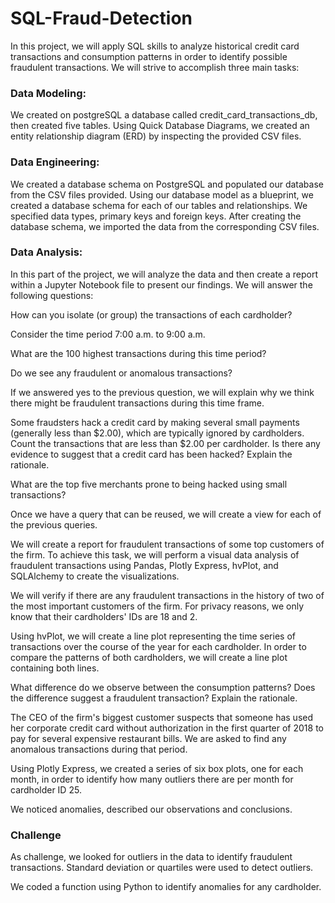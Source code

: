 # SQL-Fraud-Detection
In this project, we will apply SQL skills to analyze historical credit card transactions and consumption patterns in order to identify possible fraudulent transactions.
We will strive to accomplish three main tasks:


### Data Modeling:
We created on postgreSQL a database called credit_card_transactions_db, then created five tables.
Using Quick Database Diagrams, we created an entity relationship diagram (ERD) by inspecting the provided CSV files.

### Data Engineering: 
We created a database schema on PostgreSQL and populated our database from the CSV files provided.
Using our database model as a blueprint, we created a database schema for each of our tables and relationships. We specified data types, primary keys and foreign keys.
After creating the database schema, we imported the data from the corresponding CSV files.

### Data Analysis: 
 In this part of the project, we will analyze the data and then create a report within a Jupyter Notebook file to present our findings. 
 We will answer the following questions:

How can you isolate (or group) the transactions of each cardholder?

Consider the time period 7:00 a.m. to 9:00 a.m.

What are the 100 highest transactions during this time period?

Do we see any fraudulent or anomalous transactions?


If we answered yes to the previous question, we will explain why we think there might be fraudulent transactions during this time frame.

Some fraudsters hack a credit card by making several small payments (generally less than $2.00), which are typically ignored by cardholders. Count the transactions that are less than $2.00 per cardholder. Is there any evidence to suggest that a credit card has been hacked? Explain the rationale.

What are the top five merchants prone to being hacked using small transactions?

Once we have a query that can be reused, we will create a view for each of the previous queries.

We will create a report for fraudulent transactions of some top customers of the firm. To achieve this task, we will perform a visual data analysis of fraudulent transactions using Pandas, Plotly Express, hvPlot, and SQLAlchemy to create the visualizations.

We will verify if there are any fraudulent transactions in the history of two of the most important customers of the firm. For privacy reasons, we only know that their cardholders' IDs are 18 and 2.

Using hvPlot, we will create a line plot representing the time series of transactions over the course of the year for each cardholder. In order to compare the patterns of both cardholders, we will create a line plot containing both lines.

What difference do we observe between the consumption patterns? Does the difference suggest a fraudulent transaction? Explain the rationale.

The CEO of the firm's biggest customer suspects that someone has used her corporate credit card without authorization in the first quarter of 2018 to pay for several expensive restaurant bills. We are asked to find any anomalous transactions during that period.

Using Plotly Express, we created a series of six box plots, one for each month, in order to identify how many outliers there are per month for cardholder ID 25.

We noticed anomalies, described our observations and conclusions.

### Challenge
As challenge, we looked for outliers in the data to identify fraudulent transactions. Standard deviation or quartiles were used to detect outliers.

We coded a function using Python to identify anomalies for any cardholder.











